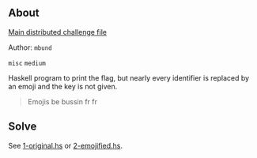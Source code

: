 ## About

[Main distributed challenge file](./3-stripped.hs)

Author: `mbund`

`misc` `medium`

Haskell program to print the flag, but nearly every identifier is replaced by an emoji and the key is not given.

> Emojis be bussin fr fr

## Solve

See [1-original.hs](./1-original.hs) or [2-emojified.hs](./2-emojified.hs).
